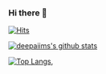 ### Hi there 👋


[![Hits](https://hits.seeyoufarm.com/api/count/incr/badge.svg?url=https%3A%2F%2Fgithub.com%2Fdeepaiims&count_bg=%231EE510&title_bg=%23555555&icon=&icon_color=%23931414&title=account+views&edge_flat=false)](https://hits.seeyoufarm.com)


[![deepaiims's github stats](https://github-readme-stats.vercel.app/api?username=deepaiims&show_icons=true&theme=cobalt&count_private=true)](https://github.com/deepaiims)

[![Top Langs](https://github-readme-stats.vercel.app/api/top-langs/?username=deepaiims&layout=compact&theme=cobalt)](https://github.com/deepaiims), 
<!--

**deepaiims/deepaiims** is a ✨ _special_ ✨ repository because its `README.md` (this file) appears on your GitHub profile.

Here are some ideas to get you started:

- 🔭 I’m currently working on ...
- 🌱 I’m currently learning ...
- 👯 I’m looking to collaborate on ...
- 🤔 I’m looking for help with ...
- 💬 Ask me about ...
- 📫 How to reach me: ...
- 😄 Pronouns: ...
- ⚡ Fun fact: ...
-->

